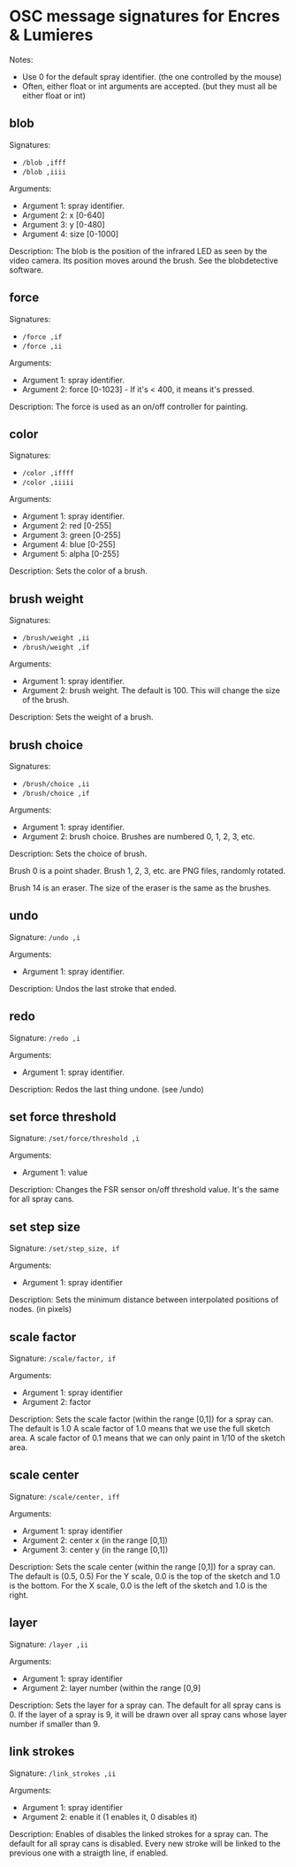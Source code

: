 # OSC message signatures for Encres & Lumieres

Notes:
* Use 0 for the default spray identifier. (the one controlled by the mouse)
* Often, either float or int arguments are accepted. (but they must all be either float or int)


## blob

Signatures:
* `/blob ,ifff`
* `/blob ,iiii`

Arguments:
* Argument 1: spray identifier.
* Argument 2: x [0-640]
* Argument 3: y [0-480]
* Argument 4: size [0-1000]

Description:
The blob is the position of the infrared LED as seen by the video camera. Its
position moves around the brush.
See the blobdetective software.


## force

Signatures:
* `/force ,if`
* `/force ,ii`

Arguments:
* Argument 1: spray identifier.
* Argument 2: force [0-1023] - If it's < 400, it means it's pressed.

Description:
The force is used as an on/off controller for painting.


## color

Signatures:
* `/color ,iffff`
* `/color ,iiiii`

Arguments:
* Argument 1: spray identifier.
* Argument 2: red [0-255]
* Argument 3: green [0-255]
* Argument 4: blue [0-255]
* Argument 5: alpha [0-255]

Description:
Sets the color of a brush.


## brush weight

Signatures:
* `/brush/weight ,ii`
* `/brush/weight ,if`

Arguments:
* Argument 1: spray identifier.
* Argument 2: brush weight. The default is 100. This will change the size of the brush.

Description:
Sets the weight of a brush.

## brush choice

Signatures:
* `/brush/choice ,ii`
* `/brush/choice ,if`

Arguments:
* Argument 1: spray identifier.
* Argument 2: brush choice. Brushes are numbered 0, 1, 2, 3, etc.

Description:
Sets the choice of brush.

Brush 0 is a point shader. Brush 1, 2, 3, etc. are PNG files, randomly rotated.

Brush 14 is an eraser. The size of the eraser is the same as the brushes.


## undo

Signature:
`/undo ,i`

Arguments:
* Argument 1: spray identifier.

Description:
Undos the last stroke that ended.


## redo

Signature:
`/redo ,i`

Arguments:
* Argument 1: spray identifier.

Description:
Redos the last thing undone. (see /undo)


## set force threshold

Signature:
`/set/force/threshold ,i`

Arguments:
* Argument 1: value

Description:
Changes the FSR sensor on/off threshold value.
It's the same for all spray cans.


## set step size

Signature:
`/set/step_size, if`

Arguments:
* Argument 1: spray identifier

Description:
Sets the minimum distance between interpolated positions of nodes. (in pixels)


## scale factor

Signature:
`/scale/factor, if`

Arguments:
* Argument 1: spray identifier
* Argument 2: factor

Description:
Sets the scale factor (within the range [0,1]) for a spray can.
The default is 1.0
A scale factor of 1.0 means that we use the full sketch area.
A scale factor of 0.1 means that we can only paint in 1/10 of the sketch area.


## scale center

Signature:
`/scale/center, iff`

Arguments:
* Argument 1: spray identifier
* Argument 2: center x (in the range [0,1])
* Argument 3: center y (in the range [0,1])

Description:
Sets the scale center (within the range [0,1]) for a spray can.
The default is (0.5, 0.5)
For the Y scale, 0.0 is the top of the sketch and 1.0 is the bottom.
For the X scale, 0.0 is the left of the sketch and 1.0 is the right.


## layer

Signature:
`/layer ,ii`

Arguments:
* Argument 1: spray identifier
* Argument 2: layer number (within the range [0,9]

Description:
Sets the layer for a spray can.
The default for all spray cans is 0.
If the layer of a spray is 9, it will be drawn over all spray cans whose layer
number if smaller than 9.


## link strokes

Signature:
`/link_strokes ,ii`

Arguments:
* Argument 1: spray identifier
* Argument 2: enable it (1 enables it, 0 disables it)

Description:
Enables of disables the linked strokes for a spray can.
The default for all spray cans is disabled.
Every new stroke will be linked to the previous one with a straigth line, if
enabled.
